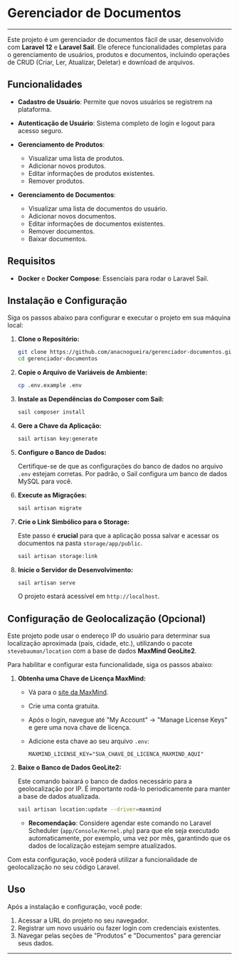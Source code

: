 # Gerenciador de Documentos

---

Este projeto é um gerenciador de documentos fácil de usar, desenvolvido com **Laravel 12** e **Laravel Sail**. Ele oferece funcionalidades completas para o gerenciamento de usuários, produtos e documentos, incluindo operações de CRUD (Criar, Ler, Atualizar, Deletar) e download de arquivos.

## Funcionalidades

-   **Cadastro de Usuário**: Permite que novos usuários se registrem na plataforma.
-   **Autenticação de Usuário**: Sistema completo de login e logout para acesso seguro.
-   **Gerenciamento de Produtos**:

    -   Visualizar uma lista de produtos.
    -   Adicionar novos produtos.
    -   Editar informações de produtos existentes.
    -   Remover produtos.

-   **Gerenciamento de Documentos**:
    -   Visualizar uma lista de documentos do usuário.
    -   Adicionar novos documentos.
    -   Editar informações de documentos existentes.
    -   Remover documentos.
    -   Baixar documentos.

## Requisitos

-   **Docker** e **Docker Compose**: Essenciais para rodar o Laravel Sail.

## Instalação e Configuração

Siga os passos abaixo para configurar e executar o projeto em sua máquina local:

1.  **Clone o Repositório:**

    ```bash
    git clone https://github.com/anacnogueira/gerenciador-documentos.git
    cd gerenciador-documentos
    ```

2.  **Copie o Arquivo de Variáveis de Ambiente:**

    ```bash
    cp .env.example .env
    ```

3.  **Instale as Dependências do Composer com Sail:**

    ```bash
    sail composer install
    ```

4.  **Gere a Chave da Aplicação:**

    ```bash
    sail artisan key:generate
    ```

5.  **Configure o Banco de Dados:**

    Certifique-se de que as configurações do banco de dados no arquivo `.env` estejam corretas. Por padrão, o Sail configura um banco de dados MySQL para você.

6.  **Execute as Migrações:**

    ```bash
    sail artisan migrate
    ```

7.  **Crie o Link Simbólico para o Storage:**

    Este passo é **crucial** para que a aplicação possa salvar e acessar os documentos na pasta `storage/app/public`.

    ```bash
    sail artisan storage:link
    ```

8.  **Inicie o Servidor de Desenvolvimento:**

    ```bash
    sail artisan serve
    ```

    O projeto estará acessível em `http://localhost`.

## Configuração de Geolocalização (Opcional)

Este projeto pode usar o endereço IP do usuário para determinar sua localização aproximada (país, cidade, etc.), utilizando o pacote `stevebauman/location` com a base de dados **MaxMind GeoLite2**.

Para habilitar e configurar esta funcionalidade, siga os passos abaixo:

1.  **Obtenha uma Chave de Licença MaxMind:**

    -   Vá para o [site da MaxMind](https://www.maxmind.com/en/geolocations/geoip2-databases).
    -   Crie uma conta gratuita.
    -   Após o login, navegue até "My Account" -> "Manage License Keys" e gere uma nova chave de licença.
    -   Adicione esta chave ao seu arquivo `.env`:

        ```env
        MAXMIND_LICENSE_KEY="SUA_CHAVE_DE_LICENCA_MAXMIND_AQUI"
        ```

2.  **Baixe o Banco de Dados GeoLite2:**

    Este comando baixará o banco de dados necessário para a geolocalização por IP. É importante rodá-lo periodicamente para manter a base de dados atualizada.

    ```bash
    sail artisan location:update --driver=maxmind
    ```

    -   **Recomendação**: Considere agendar este comando no Laravel Scheduler (`app/Console/Kernel.php`) para que ele seja executado automaticamente, por exemplo, uma vez por mês, garantindo que os dados de localização estejam sempre atualizados.

Com esta configuração, você poderá utilizar a funcionalidade de geolocalização no seu código Laravel.

## Uso

Após a instalação e configuração, você pode:

1.  Acessar a URL do projeto no seu navegador.
2.  Registrar um novo usuário ou fazer login com credenciais existentes.
3.  Navegar pelas seções de "Produtos" e "Documentos" para gerenciar seus dados.

---
